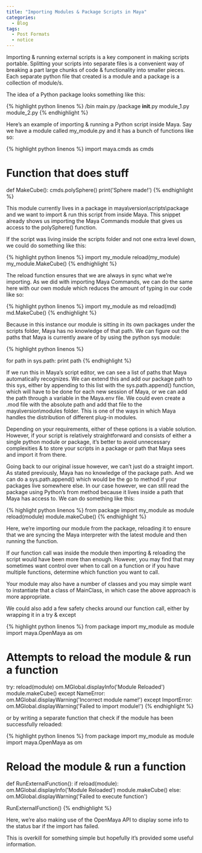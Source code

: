 ```yaml
---
title: "Importing Modules & Package Scripts in Maya"
categories:
  - Blog
tags:
  - Post Formats
  - notice
---
```


Importing & running external scripts is a key component in making scripts portable. Splitting your scripts into separate files is a convenient way of breaking a part large chunks of code & functionality into smaller pieces. Each separate python file that created is a module and a package is a collection of module/s.

The idea of a Python package looks something like this:

{% highlight python linenos %}
/bin
main.py
    /package
    __init__.py
    module_1.py
    module_2.py
{% endhighlight %}

Here’s an example of importing & running a Python script inside Maya. Say we have a module called my_module.py and it has a bunch of functions like so:

{% highlight python linenos %}
import maya.cmds as cmds
 
# Function that does stuff
def MakeCube():
    cmds.polySphere()
    print('Sphere made!')
{% endhighlight %}

This module currently lives in a package in maya\version\scripts\package and we want to import & run this script from inside Maya. This snippet already shows us importing the Maya Commands module that gives us access to the polySphere() function.

If the script was living inside the scripts folder and not one extra level down, we could do something like this:

{% highlight python linenos %}
import my_module
reload(my_module)
my_module.MakeCube()
{% endhighlight %}

The reload function ensures that we are always in sync what we’re importing. As we did with importing Maya Commands, we can do the same here with our own module which reduces the amount of typing in our code like so:

{% highlight python linenos %}
import my_module as md
reload(md)
md.MakeCube()
{% endhighlight %}

Because in this instance our module is sitting in its own packages under the scripts folder, Maya has no knowledge of that path. We can figure out the paths that Maya is currently aware of by using the python sys module:

{% highlight python linenos %}
 
for path in sys.path:
    print path
{% endhighlight %}

If we run this in Maya’s script editor, we can see a list of paths that Maya automatically recognizes. We can extend this and add our package path to this sys, either by appending to this list with the sys.path.append() function, which will have to be done for each new session of Maya, or we can add the path through a variable in the Maya.env file. We could even create a .mod file with the absolute path and add that file to the maya\version\modules folder. This is one of the ways in which Maya handles the distribution of different plug-in modules.

Depending on your requirements, either of these options is a viable solution. However, if your script is relatively straightforward and consists of either a single python module or package, it’s better to avoid unnecessary complexities & to store your scripts in a package or path that Maya sees and import it from there.

Going back to our original issue however, we can’t just do a straight import. As stated previously, Maya has no knowledge of the package path. And we can do a sys.path.append() which would be the go to method if your packages live somewhere else. In our case however, we can still read the package using Python’s from method because it lives inside a path that Maya has access to. We can do something like this:

{% highlight python linenos %}
from package import my_module as module
reload(module)
module.makeCube()
{% endhighlight %}

Here, we’re importing our module from the package, reloading it to ensure that we are syncing the Maya interpreter with the latest module and then running the function.

If our function call was inside the module then importing & reloading the script would have been more than enough. However, you may find that may sometimes want control over when to call on a function or if you have multiple functions, determine which function you want to call.

Your module may also have a number of classes and you may simple want to instantiate that a class of MainClass, in which case the above approach is more appropriate.

We could also add a few safety checks around our function call, either by wrapping it in a try & except

{% highlight python linenos %}
from package import my_module as module
import maya.OpenMaya as om
 
 
# Attempts to reload the module & run a function
try:
    reload(module)
    om.MGlobal.displayInfo('Module Reloaded')
    module.makeCube()
except NameError:
    om.MGlobal.displayWarning('Incorrect module name!')
except ImportError:
    om.MGlobal.displayWarning('Failed to import module!')
{% endhighlight %}

or by writing a separate function that check if the module has been successfully reloaded:

{% highlight python linenos %}
from package import my_module as module
import maya.OpenMaya as om
 
 
# Reload the module & run a function
def RunExternalFunction():
    if reload(module):
        om.MGlobal.displayInfo('Module Reloaded')
        module.makeCube()
    else:
        om.MGlobal.displayWarning('Failed to execute function')
 
RunExternalFunction()
{% endhighlight %}


Here, we’re also making use of the OpenMaya API to display some info to the status bar if the import has failed.

This is overkill for something simple but hopefully it’s provided some useful information.